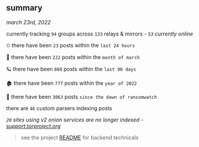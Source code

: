 
## summary
_march 23rd, 2022_

currently tracking `94` groups across `133` relays & mirrors - _`53` currently online_

⏲ there have been `23` posts within the `last 24 hours`

🦈 there have been `222` posts within the `month of march`

🪐 there have been `888` posts within the `last 90 days`

🏚 there have been `777` posts within the `year of 2022`

🦕 there have been `3063` posts `since the dawn of ransomwatch`

there are `46` custom parsers indexing posts

_`20` sites using v2 onion services are no longer indexed - [support.torproject.org](https://support.torproject.org/onionservices/v2-deprecation/)_

> see the project [README](https://github.com/thetanz/ransomwatch#ransomwatch--) for backend technicals
